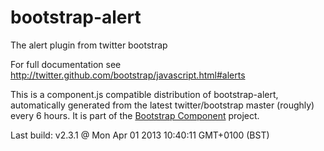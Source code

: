 # bootstrap-alert
The alert plugin from twitter bootstrap

For full documentation see http://twitter.github.com/bootstrap/javascript.html#alerts

This is a component.js compatible distribution of bootstrap-alert, automatically generated
from the latest twitter/bootstrap master (roughly) every 6 hours. It is part of the <a href="http://github.com/codemix/bootstrap-component">Bootstrap Component</a>
project.


Last build: v2.3.1 @ Mon Apr 01 2013 10:40:11 GMT+0100 (BST)
